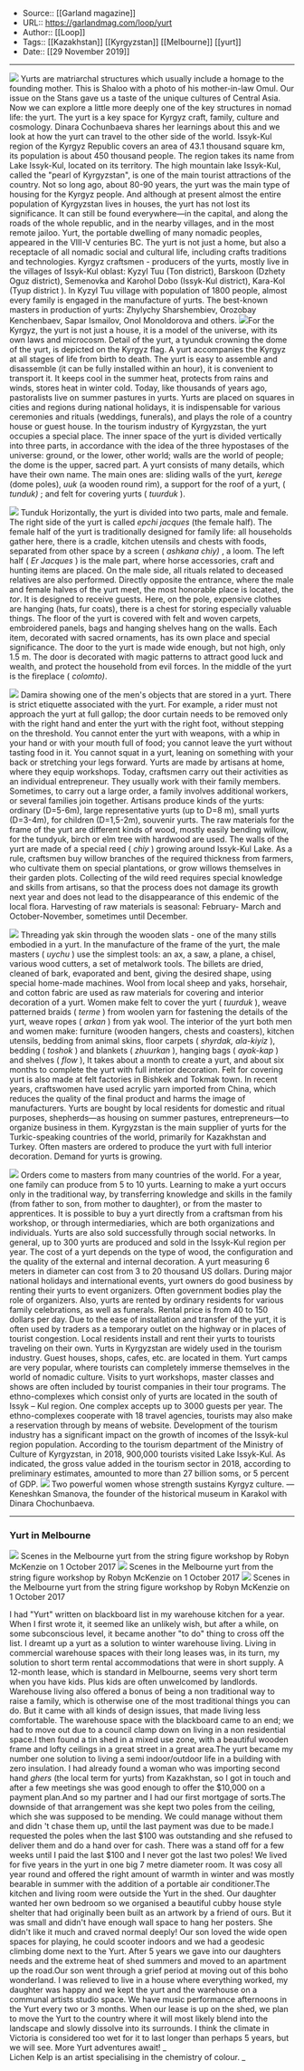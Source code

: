 ﻿
  * Source:: [[Garland magazine]]
  * URL:: https://garlandmag.com/loop/yurt
  * Author:: [[Loop]]
  * Tags:: [[Kazakhstan]] [[Kyrgyzstan]] [[Melbourne]] [[yurt]]
  * Date:: [[29 November 2019]]


* * *
[![](https://garlandmag.com/wp-content/uploads/2019/11/2019-10-22-12.20.52-1-1024x768.jpg)](https://garlandmag.com/wp-content/uploads/2019/11/2019-10-22-12.20.52-1.jpg)
Yurts are matriarchal structures which usually include a homage to the founding mother. This is Shaloo with a photo of his mother-in-law Omul.
Our issue on the Stans gave us a taste of the unique cultures of Central Asia. Now we can explore a little more deeply one of the key structures in nomad life: the yurt. The yurt is a key space for Kyrgyz craft, family, culture and cosmology. Dinara Cochunbaeva shares her learnings about this and we look at how the yurt can travel to the other side of the world.
Issyk-Kul region of the Kyrgyz Republic covers an area of 43.1 thousand square km, its population is about 450 thousand people. The region takes its name from Lake Issyk-Kul, located on its territory. The high mountain lake Issyk-Kul, called the "pearl of Kyrgyzstan", is one of the main tourist attractions of the country. 
Not so long ago, about 80-90 years, the yurt was the main type of housing for the Kyrgyz people. And although at present almost the entire population of Kyrgyzstan lives in houses, the yurt has not lost its significance. It can still be found everywhere—in the capital, and along the roads of the whole republic, and in the nearby villages, and in the most remote jailoo. 
Yurt, the portable dwelling of many nomadic peoples, appeared in the VIII-V centuries BC. The yurt is not just a home, but also a receptacle of all nomadic social and cultural life, including crafts traditions and technologies. Kyrgyz craftsmen - producers of the yurts, mostly live in the villages of Issyk-Kul oblast: Kyzyl Tuu (Ton district), Barskoon (Dzhety Oguz district), Semenovka and Karohol Dobo (Issyk-Kul district), Kara-Kol (Tyup district ). In Kyzyl Tuu village with population of 1800 people, almost every family is engaged in the manufacture of yurts. The best-known masters in production of yurts: Zhylychy Sharshembiev, Orozobay Kenchenbaev, Sapar Ismailov, Onol Monoldorova and others. 
[![](https://garlandmag.com/wp-content/uploads/2019/11/download.png)](https://garlandmag.com/wp-content/uploads/2019/11/download.png)For the Kyrgyz, the yurt is not just a house, it is a model of the universe, with its own laws and microcosm. Detail of the yurt, a tyunduk crowning the dome of the yurt, is depicted on the Kyrgyz flag. 
A yurt accompanies the Kyrgyz at all stages of life from birth to death. The yurt is easy to assemble and disassemble (it can be fully installed within an hour), it is convenient to transport it. It keeps cool in the summer heat, protects from rains and winds, stores heat in winter cold. Today, like thousands of years ago, pastoralists live on summer pastures in yurts. Yurts are placed on squares in cities and regions during national holidays, it is indispensable for various ceremonies and rituals (weddings, funerals), and plays the role of a country house or guest house. In the tourism industry of Kyrgyzstan, the yurt occupies a special place. 
The inner space of the yurt is divided vertically into three parts, in accordance with the idea of the three hypostases of the universe: ground, or the lower, other world; walls are the world of people; the dome is the upper, sacred part. 
A yurt consists of many details, which have their own name. The main ones are: sliding walls of the yurt, _kerege_ (dome poles), _uuk_ (a wooden round rim), a support for the roof of a yurt, ( _tunduk)_ ; and felt for covering yurts ( _tuurduk_ ). 
 
[![](https://garlandmag.com/wp-content/uploads/2019/11/2019-10-22-11.28.29-1024x768.jpg)](https://garlandmag.com/wp-content/uploads/2019/11/2019-10-22-11.28.29.jpg)
Tunduk
Horizontally, the yurt is divided into two parts, male and female. The right side of the yurt is called _epchi jacques_ (the female half). The female half of the yurt is traditionally designed for family life: all households gather here, there is a cradle, kitchen utensils and chests with foods, separated from other space by a screen ( _ashkana chiy)_ , a loom. The left half ( _Er Jacques_ ) is the male part, where horse accessories, craft and hunting items are placed. On the male side, all rituals related to deceased relatives are also performed. 
Directly opposite the entrance, where the male and female halves of the yurt meet, the most honorable place is located, the _tor_. It is designed to receive guests. Here, on the pole, expensive clothes are hanging (hats, fur coats), there is a chest for storing especially valuable things. 
The floor of the yurt is covered with felt and woven carpets, embroidered panels, bags and hanging shelves hang on the walls. Each item, decorated with sacred ornaments, has its own place and special significance. The door to the yurt is made wide enough, but not high, only 1.5 m. The door is decorated with magic patterns to attract good luck and wealth, and protect the household from evil forces. In the middle of the yurt is the fireplace ( _colomto)_. 
 
[![](https://garlandmag.com/wp-content/uploads/2019/11/2019-10-23-11.38.38-1024x768.jpg)](https://garlandmag.com/wp-content/uploads/2019/11/2019-10-23-11.38.38.jpg)
Damira showing one of the men's objects that are stored in a yurt.
There is strict etiquette associated with the yurt. For example, a rider must not approach the yurt at full gallop; the door curtain needs to be removed only with the right hand and enter the yurt with the right foot, without stepping on the threshold. You cannot enter the yurt with weapons, with a whip in your hand or with your mouth full of food; you cannot leave the yurt without tasting food in it. You cannot squat in a yurt, leaning on something with your back or stretching your legs forward. 
Yurts are made by artisans at home, where they equip workshops. Today, craftsmen carry out their activities as an individual entrepreneur. They usually work with their family members. Sometimes, to carry out a large order, a family involves additional workers, or several families join together. Artisans produce kinds of the yurts: ordinary (D=5-6m), large representative yurts (up to D=8 m), small yurts (D=3-4m), for children (D=1,5-2m), souvenir yurts. 
The raw materials for the frame of the yurt are different kinds of wood, mostly easily bending willow, for the tundyuk, birch or elm tree with hardwood are used. The walls of the yurt are made of a special reed ( _chiy_ ) growing around Issyk-Kul Lake. As a rule, craftsmen buy willow branches of the required thickness from farmers, who cultivate them on special plantations, or grow willows themselves in their garden plots. Collecting of the wild reed requires special knowledge and skills from artisans, so that the process does not damage its growth next year and does not lead to the disappearance of this endemic of the local flora. Harvesting of raw materials is seasonal: February- March and October-November, sometimes until December. 
 
[![](https://garlandmag.com/wp-content/uploads/2019/11/2019-10-23-11.23.03-768x1024.jpg)](https://garlandmag.com/wp-content/uploads/2019/11/2019-10-23-11.23.03.jpg)
Threading yak skin through the wooden slats - one of the many stills embodied in a yurt.
In the manufacture of the frame of the yurt, the male masters ( _uychu_ ) use the simplest tools: an ax, a saw, a plane, a chisel, various wood cutters, a set of metalwork tools. The billets are dried, cleaned of bark, evaporated and bent, giving the desired shape, using special home-made machines. 
Wool from local sheep and yaks, horsehair, and cotton fabric are used as raw materials for covering and interior decoration of a yurt. Women make felt to cover the yurt ( _tuurduk_ ), weave patterned braids ( _terme_ ) from woolen yarn for fastening the details of the yurt, weave ropes ( _arkan_ ) from yak wool. The interior of the yurt both men and women make: furniture (wooden hangers, chests and coasters), kitchen utensils, bedding from animal skins, floor carpets ( _shyrdak, ala-kiyiz_ ), bedding ( _toshok_ ) and blankets ( _zhuurkan_ ), hanging bags ( _ayak-kap_ ) and shelves ( _flow_ ), It takes about a month to create a yurt, and about six months to complete the yurt with full interior decoration. 
Felt for covering yurt is also made at felt factories in Bishkek and Tokmak town. In recent years, craftswomen have used acrylic yarn imported from China, which reduces the quality of the final product and harms the image of manufacturers. 
Yurts are bought by local residents for domestic and ritual purposes, shepherds—as housing on summer pastures, entrepreneurs—to organize business in them. Kyrgyzstan is the main supplier of yurts for the Turkic-speaking countries of the world, primarily for Kazakhstan and Turkey. Often masters are ordered to produce the yurt with full interior decoration. Demand for yurts is growing. 
 
[![](https://garlandmag.com/wp-content/uploads/2019/11/2019-10-22-11.28.24-1024x768.jpg)](https://garlandmag.com/wp-content/uploads/2019/11/2019-10-22-11.28.24.jpg)
Orders come to masters from many countries of the world. For a year, one family can produce from 5 to 10 yurts. 
Learning to make a yurt occurs only in the traditional way, by transferring knowledge and skills in the family (from father to son, from mother to daughter), or from the master to apprentices. 
It is possible to buy a yurt directly from a craftsman from his workshop, or through intermediaries, which are both organizations and individuals. Yurts are also sold successfully through social networks. In general, up to 300 yurts are produced and sold in the Issyk-Kul region per year. The cost of a yurt depends on the type of wood, the configuration and the quality of the external and internal decoration. A yurt measuring 6 meters in diameter can cost from 3 to 20 thousand US dollars. 
During major national holidays and international events, yurt owners do good business by renting their yurts to event organizers. Often government bodies play the role of organizers. Also, yurts are rented by ordinary residents for various family celebrations, as well as funerals. Rental price is from 40 to 150 dollars per day. 
Due to the ease of installation and transfer of the yurt, it is often used by traders as a temporary outlet on the highway or in places of tourist congestion. Local residents install and rent their yurts to tourists traveling on their own. 
Yurts in Kyrgyzstan are widely used in the tourism industry. Guest houses, shops, cafes, etc. are located in them. Yurt camps are very popular, where tourists can completely immerse themselves in the world of nomadic culture. Visits to yurt workshops, master classes and shows are often included by tourist companies in their tour programs. The ethno-complexes which consist only of yurts are located in the south of Issyk – Kul region. One complex accepts up to 3000 guests per year. The ethno-complexes cooperate with 18 travel agencies, tourists may also make a reservation through by means of website. 
Development of the tourism industry has a significant impact on the growth of incomes of the Issyk-kul region population. According to the tourism department of the Ministry of Culture of Kyrgyzstan, in 2018, 900,000 tourists visited Lake Issyk-Kul. As indicated, the gross value added in the tourism sector in 2018, according to preliminary estimates, amounted to more than 27 billion soms, or 5 percent of GDP. 
[![](https://garlandmag.com/wp-content/uploads/2019/11/2019-10-22-09.40.24-1024x768.jpg)](https://garlandmag.com/wp-content/uploads/2019/11/2019-10-22-09.40.24.jpg)
Two powerful women whose strength sustains Kyrgyz culture. — Keneshkan Smanova, the founder of the historical museum in Karakol with Dinara Chochunbaeva.
* * *
### Yurt in Melbourne
[![](https://garlandmag.com/wp-content/uploads/2019/11/20171001_145210-1-1024x768.jpg)](https://garlandmag.com/wp-content/uploads/2019/11/20171001_145210-1.jpg)
     Scenes in the Melbourne yurt from the string figure workshop by Robyn McKenzie on 1 October 2017
[![](https://garlandmag.com/wp-content/uploads/2019/11/20171001_155505-1-1024x768.jpg)](https://garlandmag.com/wp-content/uploads/2019/11/20171001_155505-1.jpg)
     Scenes in the Melbourne yurt from the string figure workshop by Robyn McKenzie on 1 October 2017
[![](https://garlandmag.com/wp-content/uploads/2019/11/20171001_135244-1-1024x768.jpg)](https://garlandmag.com/wp-content/uploads/2019/11/20171001_135244-1.jpg)
     Scenes in the Melbourne yurt from the string figure workshop by Robyn McKenzie on 1 October 2017
  

I had "Yurt" written on blackboard list in my warehouse kitchen for a year. When I first wrote it, it seemed like an unlikely wish, but after a while, on some subconscious level, it became another "to do" thing to cross off the list. I dreamt up a yurt as a solution to winter warehouse living. Living in commercial warehouse spaces with their long leases was, in its turn, my solution to short term rental accommodations that were in short supply. A 12-month lease, which is standard in Melbourne, seems very short term when you have kids. Plus kids are often unwelcomed by landlords. Warehouse living also offered a bonus of being a non traditional way to raise a family, which is otherwise one of the most traditional things you can do. But it came with all kinds of design issues, that made living less comfortable.
The warehouse space with the blackboard came to an end; we had to move out due to a council clamp down on living in a non residential space.I then found a tin shed in a mixed use zone, with a beautiful wooden frame and lofty ceilings in a great street in a great area.The yurt became my number one solution to living a semi indoor/outdoor life in a building with zero insulation.
I had already found a woman who was importing second hand _ghers_ (the local term for yurts) from Kazakhstan, so I got in touch and after a few meetings she was good enough to offer the $10,000 on a payment plan.And so my partner and I had our first mortgage of sorts.The downside of that arrangement was she kept two poles from the ceiling, which she was supposed to be mending. We could manage without them and didn 't chase them up, until the last payment was due to be made.I requested the poles when the last $100 was outstanding and she refused to deliver them and do a hand over for cash. There was a stand off for a few weeks until I paid the last $100 and I never got the last two poles!
We lived for five years in the yurt in one big 7 metre diameter room. It was cosy all year round and offered the right amount of warmth in winter and was mostly bearable in summer with the addition of a portable air conditioner.The kitchen and living room were outside the Yurt in the shed. Our daughter wanted her own bedroom so we organised a beautiful cubby house style shelter that had originally been built as an artwork by a friend of ours. But it was small and didn't have enough wall space to hang her posters. She didn't like it much and craved normal deeply!
Our son loved the wide open spaces for playing, he could scooter indoors and we had a geodesic climbing dome next to the Yurt. After 5 years we gave into our daughters needs and the extreme heat of shed summers and moved to an apartment up the road.Our son went through a grief period at moving out of this boho wonderland. I was relieved to live in a house where everything worked, my daughter was happy and we kept the yurt and the warehouse on a communal artists studio space. We have music performance afternoons in the Yurt every two or 3 months. When our lease is up on the shed, we plan to move the Yurt to the country where it will most likely blend into the landscape and slowly dissolve into its surrounds. I think the climate in Victoria is considered too wet for it to last longer than perhaps 5 years, but we will see. More Yurt adventures await!
 _[](http://lichenkelp.com/)  
Lichen Kelp is an artist specialising in the chemistry of colour. _
